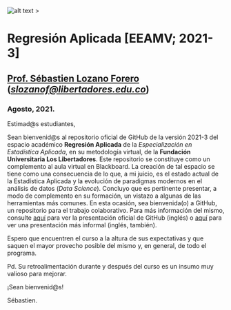 ![alt text >](https://github.com/sebmatecho/Regresion-Aplicada/blob/main/logo.png?raw=true)

# Regresión Aplicada [EEAMV; 2021-3]

## [Prof. Sébastien Lozano Forero](https://www.linkedin.com/in/s%C3%A9bastien-lozano-forero-5501476a/)  (*slozanof@libertadores.edu.co*)

### Agosto, 2021.

Estimad@s estudiantes, 

Sean bienvenid@s al repositorio oficial de GitHub de la versión 2021-3 del espacio académico **Regresión Aplicada** de la *Especialización en Estadística Aplicada*, en su metodología virtual, de la **Fundación Universitaria Los Libertadores**. Este repositorio se constituye como un complemento al aula virtual en Blackboard. La creación de tal espacio se tiene como una consecuencia de lo que, a mi juicio, es el estado actual de la Estadística Aplicada y la evolución de paradigmas modernos en el análisis de datos (*Data Science*). Concluyo que es pertinente presentar, a modo de complemento en su formación, un vistazo a algunas de las herramientas más comunes. En esta ocasión, sea bienvenida(o) a GitHub, un repositorio para el trabajo colaborativo. Para más información del mismo, consulte [aquí](https://www.youtube.com/watch?v=w3jLJU7DT5E&ab_channel=GitHub) para ver la presentación oficial de GitHub (inglés) o [aquí](https://www.youtube.com/watch?v=r50BKIFGCI0&ab_channel=TheCodex) para ver una presentación más informal (inglés, también). 

Espero que encuentren el curso a la altura de sus expectativas y que saquen el mayor provecho posible del mismo y, en general, de todo el programa. 

Pd. Su retroalimentación durante y después del curso es un insumo muy valioso para mejorar. 

¡Sean bienvenid@s!

Sébastien. 
